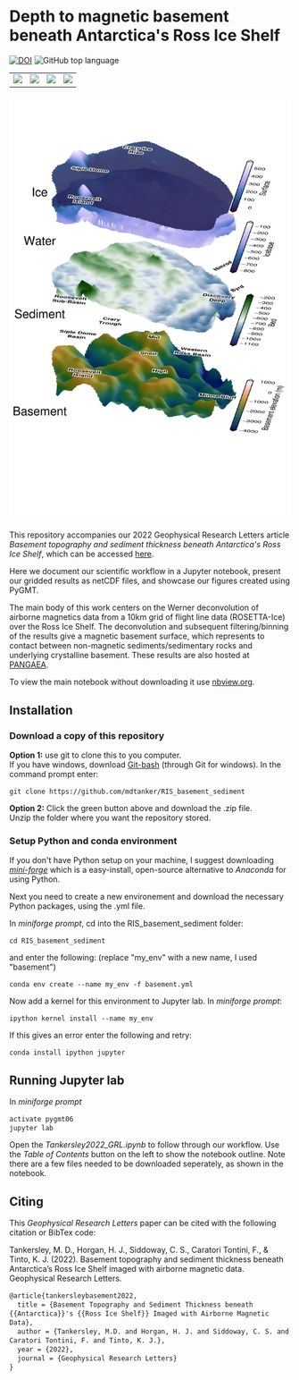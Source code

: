 # Depth to magnetic basement beneath Antarctica's Ross Ice Shelf  

[![DOI](https://zenodo.org/badge/DOI/10.5281/zenodo.6363912.svg)](https://doi.org/10.5281/zenodo.6499863)  ![GitHub top language](https://img.shields.io/github/languages/top/mdtanker/RIS_basement_sediment)  

<!-- <p align="center">
    <img src="https://github.com/mdtanker/readme_stuff/blob/main/ROSETTA.png" width=20%/>
    <img src="https://github.com/mdtanker/readme_stuff/blob/main/VUW.png" width=20%/>
    <img src="https://github.com/mdtanker/readme_stuff/blob/main/ANZ.png" width=20%/>
    <img src="https://github.com/mdtanker/readme_stuff/blob/main/GNS.png" width=20%/>
</p> -->

|   |   |   |   |
|:--:|---|---|:--:|
| <img width="200" src="https://github.com/mdtanker/readme_stuff/blob/main/ROSETTA.png"> | <img width="200" src="https://github.com/mdtanker/readme_stuff/blob/main/VUW.png"> | <img width="200" src="https://github.com/mdtanker/readme_stuff/blob/main/ANZ.png"> | <img width="200" src="https://github.com/mdtanker/readme_stuff/blob/main/GNS.png"> |

<p align="center">
    <img src="https://github.com/mdtanker/RIS_basement_sediment/blob/main/Figures/outputs/cover_fig.png" width="600">
</p> 

This repository accompanies our 2022 Geophysical Research Letters article *Basement topography and sediment thickness beneath Antarctica's Ross Ice Shelf*, which can be accessed [here](https://www.essoar.org/doi/10.1002/essoar.10509277.2).

Here we document our scientific workflow in a Jupyter notebook, present our gridded results as netCDF files, and showcase our figures created using PyGMT.

The main body of this work centers on the Werner deconvolution of airborne magnetics data from a 10km grid of flight line data (ROSETTA-Ice) over the Ross Ice Shelf. The deconvolution and subsequent filtering/binning of the results give a magnetic basement surface, which represents to contact between non-magnetic sediments/sedimentary rocks and underlying crystalline basement. These results are also hosted at [PANGAEA](https://doi.pangaea.de/10.1594/PANGAEA.941238).

To view the main notebook without downloading it use [nbview.org](https://nbviewer.org/github/mdtanker/RIS_basement_sediment/blob/main/Tankersley2022_GRL.ipynb).

<!---[Basement Depths for Ross Ice Shelf](https://github.com/[username]/[reponame]/blob/[branch]/image.jpg?raw=true)--->

## Installation

### Download a copy of this repository
**Option 1:** use git to clone this to you computer.  
If you have windows, download [Git-bash](https://gitforwindows.org/) (through Git for windows). In the command prompt enter:

    git clone https://github.com/mdtanker/RIS_basement_sediment
  
**Option 2:** Click the green button above and download the .zip file.    
Unzip the folder where you want the repository stored.

### Setup Python and conda environment
If you don't have Python setup on your machine, I suggest downloading [*mini-forge*](https://github.com/conda-forge/miniforge) which is a easy-install, open-source alternative to *Anaconda* for using Python.

Next you need to create a new environement and download the necessary Python packages, using the .yml file.   

In *miniforge prompt*, cd into the RIS_basement_sediment folder:  

    cd RIS_basement_sediment
    
and enter the following: (replace "my_env" with a new name, I used "basement")

    conda env create --name my_env -f basement.yml

Now add a kernel for this environment to Jupyter lab. In *miniforge prompt*:

    ipython kernel install --name my_env

If this gives an error enter the following and retry:
	
	conda install ipython jupyter 
  
## Running Jupyter lab
In *miniforge prompt* 

    activate pygmt06
    jupyter lab
    
Open the *Tankersley2022_GRL.ipynb* to follow through our workflow. Use the *Table of Contents* button on the left to show the notebook outline. Note there are a few files needed to be downloaded seperately, as shown in the notebook.

## Citing
This *Geophysical Research Letters* paper can be cited with the following citation or BibTex code:

Tankersley, M. D., Horgan, H. J., Siddoway, C. S., Caratori Tontini, F., & Tinto, K. J. (2022). Basement topography and sediment thickness beneath Antarctica’s Ross Ice Shelf imaged with airborne magnetic data. Geophysical Research Letters.

    @article{tankersleybasement2022,
      title = {Basement Topography and Sediment Thickness beneath {{Antarctica}}'s {{Ross Ice Shelf}} Imaged with Airborne Magnetic Data},
      author = {Tankersley, M.D. and Horgan, H. J. and Siddoway, C. S. and Caratori Tontini, F. and Tinto, K. J.},
      year = {2022},
      journal = {Geophysical Research Letters}
    }
